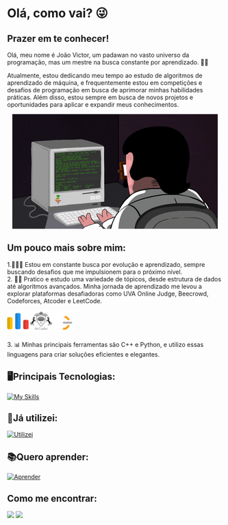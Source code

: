 # Olá, como vai? 😜
   
## Prazer em te conhecer!

Olá, meu nome é João Victor, um padawan no vasto universo da programação, mas um mestre na busca constante por aprendizado. 🚀✨

Atualmente, estou dedicando meu tempo ao estudo de algoritmos de aprendizado de máquina, e frequentemente estou em competições e desafios de programação em busca de aprimorar minhas habilidades práticas. Além disso, estou sempre em busca de novos projetos e oportunidades para aplicar e expandir meus conhecimentos.

<p align="center">
<img src="PGIF.gif" alt="animated" />
</p>

## Um pouco mais sobre mim:

1.👨🏻‍🎓 Estou em constante busca por evolução e aprendizado, sempre buscando desafios que me impulsionem para o próximo nível.
</br>
2. 💪🏼 Pratico e estudo uma variedade de tópicos, desde estrutura de dados até algoritmos avançados. Minha jornada de aprendizado me levou a explorar plataformas desafiadoras como UVA Online Judge, Beecrowd, Codeforces, Atcoder e LeetCode.
<div>
<img src="https://github.com/Joao-vpf/Joao-vpf/blob/main/codeforces.png"   width="50" height="50"alt="Codeforces"/></a>
<a href="https://atcoder.jp/users/Portin" target ="_blank">
<img src="https://github.com/Joao-vpf/Joao-vpf/blob/main/atcoder.png" width="50" height="50" alt="Atcoder"/></a>
<a href="https://leetcode.com/Portin/" target ="_blank">
<img src="https://github.com/Joao-vpf/Joao-vpf/blob/main/letcode.png" width="50" height="50" alt="LeetCode"/></a>
</div>
</br>
3. 📊 Minhas principais ferramentas são C++ e Python, e utilizo essas linguagens para criar soluções eficientes e elegantes.
</br>

## 🖥️Principais Tecnologias:

[![My Skills](https://skills.thijs.gg/icons?i=cpp,c,python,postgres,mysql&theme=dark)](https://skills.thijs.gg)

## 📖Já utilizei:
[![Utilizei](https://skills.thijs.gg/icons?i=js,css,html,rust,java&theme=dark)](https://skills.thijs.gg)

## 📚Quero aprender:
[![Aprender](https://skills.thijs.gg/icons?i=ruby,docker,cloudflare,cs&theme=dark)](https://skills.thijs.gg)

## Como me encontrar:
<div>
<a href="mailto:joaovictorpf719@gmail.com">
<img src="https://img.shields.io/badge/Gmail-D14836?style=for-the-badge&logo=gmail&logoColor=white" target="alvo"/></a>
<a href="https://www.linkedin.com/in/jo%C3%A3o-victor-porto-fernandes-1b938a231" target="alvo"><img src="https://img.shields.io/badge/LinkedIn-0077B5?style=for-the-badge&logo=linkedin&logoColor=white" target="alvo"/></a>
</div>       


          

